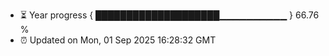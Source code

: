 - ⏳ Year progress { ████████████████████▁▁▁▁▁▁▁▁▁▁ } 66.76 %
- ⏰ Updated on Mon, 01 Sep 2025 16:28:32 GMT

